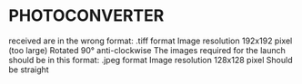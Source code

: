 # PHOTOCONVERTER
 received are in the wrong format:  .tiff format Image resolution 192x192 pixel (too large) Rotated 90° anti-clockwise The images required for the launch should be in this format:  .jpeg format Image resolution 128x128 pixel Should be straight
